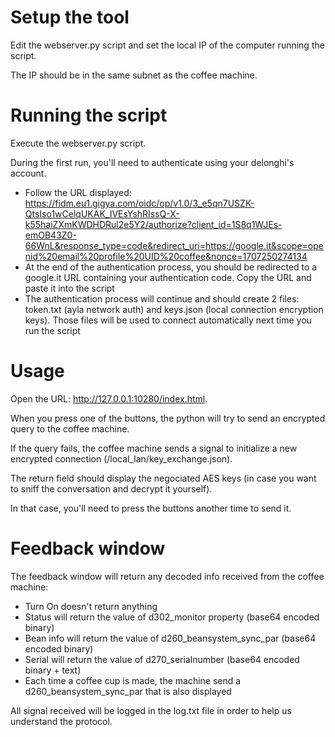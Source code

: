 # Setup the tool
Edit the webserver.py script and set the local IP of the computer running the script.

The IP should be in the same subnet as the coffee machine.

# Running the script
Execute the webserver.py script.

During the first run, you'll need to authenticate using your delonghi's account.
- Follow the URL displayed: https://fidm.eu1.gigya.com/oidc/op/v1.0/3_e5qn7USZK-QtsIso1wCelqUKAK_IVEsYshRIssQ-X-k55haiZXmKWDHDRul2e5Y2/authorize?client_id=1S8q1WJEs-emOB43Z0-66WnL&response_type=code&redirect_uri=https://google.it&scope=openid%20email%20profile%20UID%20coffee&nonce=1707250274134
- At the end of the authentication process, you should be redirected to a google.it URL containing your authentication code. Copy the URL and paste it into the script
- The authentication process will continue and should create 2 files: token.txt (ayla network auth) and keys.json (local connection encryption keys). Those files will be used to connect automatically next time you run the script

# Usage
Open the URL: http://127.0.0.1:10280/index.html.

When you press one of the buttons, the python will try to send an encrypted query to the coffee machine.

If the query fails, the coffee machine sends a signal to initialize a new encrypted connection (/local_lan/key_exchange.json).

The return field should display the negociated AES keys (in case you want to sniff the conversation and decrypt it yourself).

In that case, you'll need to press the buttons another time to send it.

# Feedback window
The feedback window will return any decoded info received from the coffee machine:
- Turn On doesn't return anything
- Status will return the value of d302_monitor property (base64 encoded binary)
- Bean info will return the value of d260_beansystem_sync_par (base64 encoded binary)
- Serial will return the value of d270_serialnumber (base64 encoded binary + text)
- Each time a coffee cup is made, the machine send a d260_beansystem_sync_par that is also displayed

All signal received will be logged in the log.txt file in order to help us understand the protocol.
